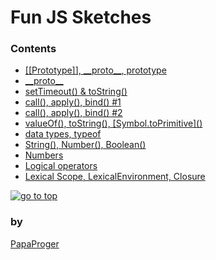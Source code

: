 # Fun JS Sketches

### <a id="0">Contents</a>

- [\[\[Prototype\]\], \_\_proto\_\_, prototype][010]
- [\_\_proto\_\_][020]
- [setTimeout() & toString()][030]
- [call(), apply(), bind() #1][040]
- [call(), apply(), bind() #2][050]
- [valueOf(), toString(), \[Symbol.toPrimitive\]()][060]
- [data types, typeof][070]
- [String(), Number(), Boolean()][080]
- [Numbers][090]
- [Logical operators][100]
- [Lexical Scope, LexicalEnvironment, Closure][110]

<a href="#0"><img src="https://img.shields.io/badge/go%20to%20top%20&#9650;-242424?style=for-the-badge" alt="go to top" /></a>

### by

[PapaProger](https://github.com/papaproger)

[010]: https://github.com/papaproger/fun-js-sketches/blob/main/files/010.md
[020]: https://github.com/papaproger/fun-js-sketches/blob/main/files/020.md
[030]: https://github.com/papaproger/fun-js-sketches/blob/main/files/030.md
[040]: https://github.com/papaproger/fun-js-sketches/blob/main/files/040.md
[050]: https://github.com/papaproger/fun-js-sketches/blob/main/files/050.md
[060]: https://github.com/papaproger/fun-js-sketches/blob/main/files/060.md
[070]: https://github.com/papaproger/fun-js-sketches/blob/main/files/070.md
[080]: https://github.com/papaproger/fun-js-sketches/blob/main/files/080.md
[090]: https://github.com/papaproger/fun-js-sketches/blob/main/files/090.md
[100]: https://github.com/papaproger/fun-js-sketches/blob/main/files/100.md
[110]: https://github.com/papaproger/fun-js-sketches/blob/main/files/110.md